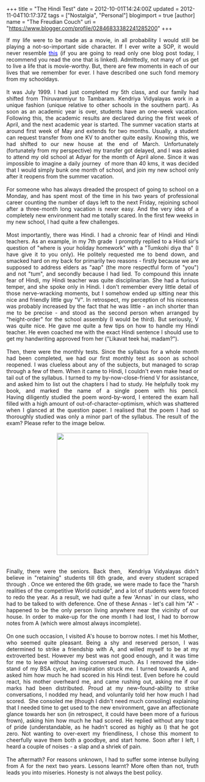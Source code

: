 +++
title = "The Hindi Test"
date = 2012-10-01T14:24:00Z
updated = 2012-11-04T10:17:37Z
tags = ["Nostalgia", "Personal"]
blogimport = true 
[author]
	name = "The Freudian Couch"
	uri = "https://www.blogger.com/profile/02846833382241285200"
+++

<div dir="ltr" style="text-align: left;" trbidi="on">
<div style="text-align: justify;">
If my life were to be made as a movie, in all probability I would still be playing a not-so-important side character. If I ever write a SOP, it would never resemble <a href="http://www.saunderslog.com/2005/11/21/hugh-gallagher-man-of-many-talents/" target="_blank"><span style="color: blue;">this</span></a>&nbsp;(if you are going to read only one blog post today, I recommend you read the one that is linked). Admittedly, not many of us get to live a life that is movie-worthy. But, there are few moments in each of our lives that we remember for ever. I have described one such fond memory from my schooldays.<br />
<br /></div>
<div style="text-align: justify;">
It was July 1999. I had just completed my 5th class, and our family had shifted from Thiruvanmiyur to Tambaram. Kendriya Vidyalayas work in a unique fashion (unique relative to other schools in the southern part). As soon as an academic year is over, students have an one-week vacation. Following this, the academic results are declared during the first week of April, and the next academic year is started. The summer vacation starts at around first week of May and extends for two months. Usually, a student can request transfer from one KV to another quite easily. Knowing this, we had shifted to our new house at the end of March. Unfortunately (fortunately from my perspective) my transfer got delayed, and I was asked to attend my old school at Adyar for the month of April alone. Since it was impossible to imagine a daily journey &nbsp;of more than 40 kms, it was decided that I would simply bunk one month of school, and join my new school only after it reopens from the summer vacation.</div>
<div style="text-align: justify;">
<br /></div>
<div style="text-align: justify;">
For someone who has always dreaded the prospect of going to school on a Monday, and has spent most of the time in his two years of professional career counting the number of days left to the next Friday, rejoining school after a three-month long vacation is never easy. And the very idea of a completely new environment had me totally scared. In the first few weeks in my new school, I had quite a few challenges.</div>
<div style="text-align: justify;">
<br /></div>
<div style="text-align: justify;">
Most importantly, there was Hindi. I had a chronic fear of Hindi and Hindi teachers. As an example, in my 7th grade &nbsp;I promptly replied to a Hindi sir's question of "where is your holiday homework" with a "Tumkohi diya tha" (I have give it to you only). He politely requested me to bend down, and smacked hard on my back for primarily two reasons - firstly because we are supposed to address elders as "aap" (the more respectful form of "you") and not "tum", and secondly because I had lied. To compound this innate fear of Hindi, my Hindi teacher was quite disciplinarian. She had a furious temper, and she spoke only in Hindi.&nbsp;I don't remember every little detail of those nerve-wracking moments, but I somehow ended up sitting near this nice and friendly little guy "V". In retrospect, my perception of his niceness was probably increased by the fact that he was little - an inch shorter than me to be precise - and stood as the second person when arranged by "height-order" for the school assembly (I would be third). But seriously, V was quite nice. He gave me quite a few tips on how to handle my Hindi teacher. He even coached me with the exact Hindi sentence I should use to get my handwriting approved from her ("Likavat teek hai, madam?").</div>
<div style="text-align: justify;">
<br /></div>
<div style="text-align: justify;">
Then, there were the monthly tests. Since the syllabus for a whole month had been completed, we had our first monthly test as soon as school reopened. I was clueless about any of the subjects, but managed to scrap through a few of them. When it came to Hindi, I couldn't even make head or tail out of the syllabus. I turned to my by-now-close-friend V for assistance, and asked him to list out the chapters I had to study. He helpfully took my book, and marked the name of a single poem with his pencil. Having&nbsp;diligently&nbsp;studied the poem word-by-word, I entered the exam hall filled with a high amount of out-of-character-optimism, which was shattered when I glanced at the question paper. I realised that the poem I had so thoroughly studied was only a minor part of the syllabus. The result of the exam? Please refer to the image below.<br />
<br />
<div class="separator" style="clear: both; text-align: center;">
<a href="https://blogger.googleusercontent.com/img/b/R29vZ2xl/AVvXsEgCBYPJp2IyXax8EgmVtrq3oocZM1vJAFOlGNVjuX9L9yLYOhuiJCOzojiko0JFZlRaf0B22pkVZ0S642uN8-pNRrg-AK_Q2SdEnhwgvjFNVQIpL1EjnV-mhSdUgu4kkzCRw83CAtKW6rjF/s1600/DSC_0017.jpg" imageanchor="1" style="margin-left: 1em; margin-right: 1em;"><img border="0" height="320" src="https://blogger.googleusercontent.com/img/b/R29vZ2xl/AVvXsEgCBYPJp2IyXax8EgmVtrq3oocZM1vJAFOlGNVjuX9L9yLYOhuiJCOzojiko0JFZlRaf0B22pkVZ0S642uN8-pNRrg-AK_Q2SdEnhwgvjFNVQIpL1EjnV-mhSdUgu4kkzCRw83CAtKW6rjF/s320/DSC_0017.jpg" width="240" /></a></div>
<br /></div>
<div style="text-align: justify;">
<br /></div>
<div style="text-align: justify;">
Finally, there were the seniors. Back then, &nbsp;Kendriya Vidyalayas didn't believe in "retaining" students till 6th grade, and every student scraped through . Once we entered the 6th grade, we were made to face the "harsh realities of the&nbsp;competitive&nbsp;World outside", and a lot of students were forced to redo the year. As a result, we had quite a few 'Annas' in our class, who had to be talked to with deference. One of these Annas - let's call him "A" - happened to be the only person living anywhere near the vicinity of our house. In order to make-up for the one month I had lost, I had to borrow notes from A (which were almost always incomplete).</div>
<div style="text-align: justify;">
<br /></div>
<div style="text-align: justify;">
On one such&nbsp;occasion, I visited A's house to borrow notes. I met his Mother, who seemed quite&nbsp;pleasant. Being a shy and reserved person, I was determined to strike a friendship with A, and willed myself to be at my extroverted best. However my best was not good enough, and it was time for me to leave without having conversed much. As I removed the side-stand of my BSA cycle, an inspiration struck me. I turned towards A, and asked him how much he had scored in his Hindi test. Even before he could react, his mother overheard me, and came rushing out, asking me if our marks had been distributed. Proud at my new-found-ability to strike conversations, I nodded my head, and voluntarily told her how much I had scored. &nbsp;She consoled me (though I didn't need much consoling) explaining that I needed time to get used to the new environment, gave an affectionate glance towards her son (in retrospect, it could have been more of a furious frown), asking him how much he had scored. He replied without any trace of pride (understandable, as he hadn't scored as highly as I) that he got zero. Not wanting to over-exert my friendliness, I chose this moment to cheerfully wave them both a goodbye, and start home. Soon after I left, I heard a couple of noises - a slap and a shriek of pain. &nbsp;</div>
<div style="text-align: justify;">
<br /></div>
<div style="text-align: justify;">
The aftermath? For reasons unknown, I had to suffer some intense bullying from A for the next two years. Lessons learnt? More often than not, truth leads you into miseries. Honesty is not always the best policy.&nbsp;</div>
</div>

